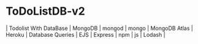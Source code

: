 # ToDoListDB-v2
  | Todolist With DataBase | MongoDB | mongod | mongo | MongoDB Atlas | Heroku | Database Queries  | EJS | Express | npm | js | Lodash |
